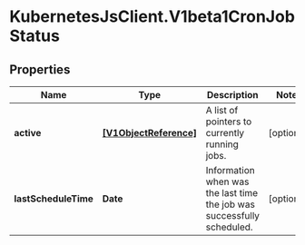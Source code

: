 # KubernetesJsClient.V1beta1CronJobStatus

## Properties
Name | Type | Description | Notes
------------ | ------------- | ------------- | -------------
**active** | [**[V1ObjectReference]**](V1ObjectReference.md) | A list of pointers to currently running jobs. | [optional] 
**lastScheduleTime** | **Date** | Information when was the last time the job was successfully scheduled. | [optional] 


